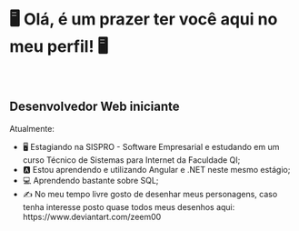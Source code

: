 <h1 class="title">🖥️ Olá, é um prazer ter você aqui no meu perfil! 🖥️</h1>
<br>
<h2>Desenvolvedor Web iniciante</h2>
<div class="content">
  Atualmente:
  <ul>
    <li>🖥️  Estagiando na SISPRO - Software Empresarial e estudando em um curso Técnico de Sistemas para Internet da Faculdade QI;</li>
    <li>🅰️  Estou aprendendo e utilizando Angular e .NET neste mesmo estágio;</li>
    <li>💻  Aprendendo bastante sobre SQL;</li>
    <li>✍️  No meu tempo livre gosto de desenhar meus personagens, caso tenha interesse posto quase todos meus desenhos aqui: https://www.deviantart.com/zeem00</li>
  </ul>
  <br>
